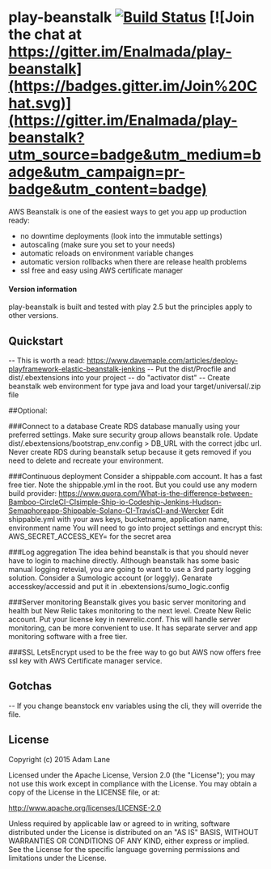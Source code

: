 # play-beanstalk [![Build Status](https://travis-ci.org/Enalmada/play-beanstalk.svg?branch=master)](https://travis-ci.org/Enalmada/play-beanstalk) [![Join the chat at https://gitter.im/Enalmada/play-beanstalk](https://badges.gitter.im/Join%20Chat.svg)](https://gitter.im/Enalmada/play-beanstalk?utm_source=badge&utm_medium=badge&utm_campaign=pr-badge&utm_content=badge)

AWS Beanstalk is one of the easiest ways to get you app up production ready:
 - no downtime deployments (look into the immutable settings)
 - autoscaling (make sure you set to your needs)
 - automatic reloads on environment variable changes
 - automatic version rollbacks when there are release health problems
 - ssl free and easy using AWS certificate manager

#### Version information
play-beanstalk is built and tested with play 2.5 but the principles apply to other versions.

## Quickstart

-- This is worth a read: https://www.davemaple.com/articles/deploy-playframework-elastic-beanstalk-jenkins
-- Put the dist/Procfile and dist/.ebextensions into your project
-- do "activator dist"
-- Create beanstalk web environment for type java and load your target/universal/<appname>.zip file

##Optional:

###Connect to a database
   Create RDS database manually using your preferred settings.  Make sure security group allows beanstalk role.
   Update dist/.ebextensions/bootstrap_env.config > DB_URL with the correct jdbc url.
   Never create RDS during beanstalk setup because it gets removed if you need to delete and recreate your environment.
   
###Continuous deployment
   Consider a shippable.com account.  It has a fast free tier.  Note the shippable.yml in the root.
   But you could use any modern build provider:
   https://www.quora.com/What-is-the-difference-between-Bamboo-CircleCI-CIsimple-Ship-io-Codeship-Jenkins-Hudson-Semaphoreapp-Shippable-Solano-CI-TravisCI-and-Wercker
   Edit shippable.yml with your aws keys, bucketname, application name, environment name
   You will need to go into project settings and encrypt this: AWS_SECRET_ACCESS_KEY=<your secret key here> for the secret area

###Log aggregation
   The idea behind beanstalk is that you should never have to login to machine directly.
   Although beanstalk has some basic manual logging retevial, you are going to want to use a 3rd party logging solution.
   Consider a Sumologic account (or loggly).  Genarate accesskey/accessid and put it in .ebextensions/sumo_logic.config

###Server monitoring
   Beanstalk gives you basic server monitoring and health but New Relic takes monitoring to the next level.
   Create New Relic account.  Put your license key in newrelic.conf.  This will handle server monitoring, can be more convenient to use.
   It has separate server and app monitoring software with a free tier.

###SSL
   LetsEncrypt used to be the free way to go but AWS now offers free ssl key with AWS Certificate manager service.
   
## Gotchas
-- If you change beanstock env variables using the cli, they will override the file. 

## License

Copyright (c) 2015 Adam Lane

Licensed under the Apache License, Version 2.0 (the "License"); you may not use this work except in compliance with the License. You may obtain a copy of the License in the LICENSE file, or at:

http://www.apache.org/licenses/LICENSE-2.0

Unless required by applicable law or agreed to in writing, software distributed under the License is distributed on an "AS IS" BASIS, WITHOUT WARRANTIES OR CONDITIONS OF ANY KIND, either express or implied. See the License for the specific language governing permissions and limitations under the License.


